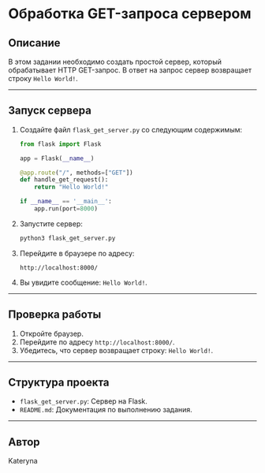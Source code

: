 
# Обработка GET-запроса сервером

## Описание
В этом задании необходимо создать простой сервер, который обрабатывает HTTP GET-запрос. В ответ на запрос сервер возвращает строку `Hello World!`.

---

## Запуск сервера

1. Создайте файл `flask_get_server.py` со следующим содержимым:
    ```python
    from flask import Flask

    app = Flask(__name__)

    @app.route("/", methods=["GET"])
    def handle_get_request():
        return "Hello World!"

    if __name__ == '__main__':
        app.run(port=8000)
    ```

2. Запустите сервер:
    ```bash
    python3 flask_get_server.py
    ```

3. Перейдите в браузере по адресу:
    ```
    http://localhost:8000/
    ```

4. Вы увидите сообщение: `Hello World!`.


---

## Проверка работы
1. Откройте браузер.
2. Перейдите по адресу `http://localhost:8000/`.
3. Убедитесь, что сервер возвращает строку: `Hello World!`.

---

## Структура проекта
- `flask_get_server.py`: Сервер на Flask.
- `README.md`: Документация по выполнению задания.

---

## Автор
Kateryna
